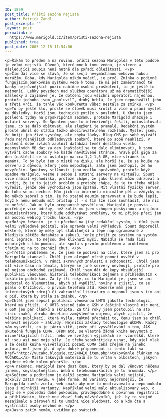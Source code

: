 ```yaml
---
ID: 1899
post_title: Příští sezóna nejistá
author: Patrick Zandl
post_excerpt: ""
layout: post
permalink: >
  https://www.marigold.cz/item/pristi-sezona-nejista
published: true
post_date: 2005-12-15 11:54:06
---
```

	<p>Říkám to předem a na rovinu, příští sezóna Marigolda v této podobě je velmi nejistá. Důvodů, které mne k tomu vedou, je vícero a následující soupis není nutně dle pořadí důležitosti. </p>
	<p>Čím dál více se stává, že se svojí nevymáchanou webovou hubou narážím. Doba, kdy Marigolda nikdo nečetl, je pryč. Zmínka o podivně fungujícím bankovním systému vede k tomu, že mi pět zaměstnanců té banky nejrůznějších pozic nabídne osobní proškolení, to je ještě to nejmenší. Lehký povzdech nad službou operátora už má dramatičtější následky a zajímavé je, že dotčeni jsou všichni operátoři najednou, protože jednoho jsem „pomluvil“, druhý brblá, že jsem nepochválil jeho a třetí vrčí, že tahle věc konkurenta vůbec nestála za zmínku. </p>
	<p>To by ještě šlo, prostě se člověk musí krotit a více u psaní myslet na důsledky. Horší jsou technické potíže v poslední. U Xhostu jsem poslední týdny na proskripčním seznamu, protože Marigold shazuje i ostatní servery. Se Špuntem jsme to intenzivněji řešili, odinstalovali jsme, co se dalo obětovat, ale zlepšení je pramalé. Redakční systém prostě uhnil do stádia těžko ukočírovatelného rozkladu. Myslel jsem, že hnijí jen živé systémy, ale chyba lávky. Blog:CMS po sobě vytváří řadu nejrůznějších odkladových souborů, které po sobě neuklízí. V poslední době zvládá zaplnit databází téměř desítkou vcelku nesmyslných MB dat za den (naštěstí se to dalo eliminovat), k tomu vytváří cache soubory ke každé navštívené stránce, hravě půl giga za den (naštěstí se to ustaluje na cca 1,2-1,5 GB, více stránek tu nemám). To by bylo jen o místě na disku, ale horší je, že se kouše na serveru z důvodu, který jsem nepochopil, zato jsem pochopil, že ho nevyřeším. Špuntovy stížnosti jsou vcelku oprávněné, protože když spadne Marigold, vezme s sebou i ostatní servery na virtuálu. Špunt sice nabízí východiska, protože chápe, že jako klient můžu odrzovat a tvrdit, že je to jejich problém a protože chápe, že je to třeba nějak vyřešit, jenže obě východiska jsou špatná. Mít vlastní fyzický server, do toho se mi nechce. Mám jich na internetu minimálně pět a vždycky mi ho někdo sebral s tím, že ho stejně neumím spravovat a že bude lepší, když k němu nebudu mít přístup :) - s tím lze sice souhlasit, ale nic to neřeší. Jak mi bylo pregnantně vysvětleno, Marigold je pomsta – potřebuje více údržby, než kolik mu jsem schopen poskytnout a najímat administrátora, který bude odchytávat problémy, to mi přijde přeci jen na osobní weblog trochu luxus. </p>
	<p>Možným řešením  je tu přechod na jiný redakční systém, s čímž jsem velmi výhledově počítal, ale opravdu velmi výhledově. Špunt doporučil některé, které by měly být stabilnější a lépe naprogramované z hlediska zátěže databáze a zákusů, jenže přejít ze systému na systém není legrace, to nejsou dvě kliknutí myší. Nabídla se řada lidí ochotných s tím pomoci, ale spolu s prvním problémem a problémem třetím mi na to zachází chuť. </p>
	<p>Třetím problémem je, že jsem se podíval na cíle, které jsem si pro Marigolda stanovil. Chtěl jsem alespoň mírně pomoci osvětě v telekomunikacích, v rámci skrovných znalostí a schopností. Chtěl jsem mít více času na témata, kterým se jiné servery nevěnují, protože pro ně nejsou obchodně zajímavé. Chtěl jsem dát do kupy obsáhlejší publikaci věnovanou historii telekomunikací zejména s přihlédnutím k lokálním podmínkám. Za ty tři roky, co tu Marigold je, jsem se ani nedostal do Klementina, abych si vypůjčil noviny a zjistil, co se psalo o Křižíkovi, o prvním telefonu atd. Rešerše mám jen z internetových zdrojů či zahraniční literatury a neponul jsem s tím ani o píď, která by stála za zmínku. </p>
	<p>Chtěl jsem sepsat publikaci věnovanou UMTS jakožto technologii, která má přijít.  O UMTS stejně jako o GSM v češtině vlastně nic není, o GSM jen pár článků a skripta. Za tří roky jsem postoupil na sto tisíc znaků, zhruba desetinu zamýšleného objemu, abych zjistil, že většina publikací, která vyšla, taktně přechází to, čemu jsem se chtěl věnovat nejvíce – základy. Nejnižší základy technologie WCDMA. Každý vám vysvětlí, co je jádro sítě, jenže při vysvětlování o tom, JAK skutečně funguje CDMA, OFDM atd, se vlastně žádná kniha nevymotá z nicneříkajících frází, nebo ve světlých výjimkách ze  vzorečků, které už jsou asi nad moje síly. Je třeba sebekriticky uznat, kdy ujel vlak a že česká kniha vysvětlující pozadí CDMA čeká zřejmě na jiného autora, než jsem já. A bylo dobré připomenout si tento fakt <a href="http://vucako.bloguje.cz/240410_item.php">takovýmhle článkem na VÚČAKO…</a> Místo takových materiálů se tu vrtám v blbostech, jakých najdete všude kolem přehršle. </p>
	<p>A nakonec, Marigold žere dost času, který by se dal věnovat něčemu jinému, smysluplnějšímu. Webů o telekomunikacích je tu hromada. </p>
	<p>Sečteno a podtrženo je další sezóna Marigolda velmi nejistá, ačkoliv zatím nevím, v jaké formě. Od varianty nejdrsnější, že Marigolda zavřu zcela, web smažu aby mne to neotravovalo a neponoukalo jsou i mírnější varianty. Například velmi málo aktualizovaný web, o nějž se v poslední době pokouším, pravděpodobně s povinnou registrací a přihlášením, které mne zbaví řady návštěvníků, jež  by to stejně nezajímalo a zároveň mi to umožní více sledovat, co a kdo čte a vystrnadit osoby nevhodné. </p>
	<p>Jasno zatím nemám, uvidíme po svátcích.
</p>